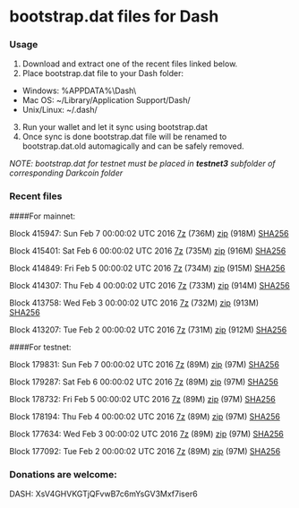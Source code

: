 # bootstrap.dat files for Dash

### Usage

1. Download and extract one of the recent files linked below.
2. Place bootstrap.dat file to your Dash folder:
 - Windows: %APPDATA%\Dash\
 - Mac OS: ~/Library/Application Support/Dash/
 - Unix/Linux: ~/.dash/
3. Run your wallet and let it sync using bootstrap.dat
4. Once sync is done bootstrap.dat file will be renamed to bootstrap.dat.old automagically and can be safely removed.

_NOTE: bootstrap.dat for testnet must be placed in **testnet3** subfolder of corresponding Darkcoin folder_

### Recent files

####For mainnet:

Block 415947: Sun Feb  7 00:00:02 UTC 2016 [7z](https://transfer.sh/n7uo2/bootstrap.dat.20160207.7z) (736M) [zip](https://transfer.sh/meQg4/bootstrap.dat.20160207.zip) (918M) [SHA256](https://transfer.sh/O1tu6/sha256.txt)

Block 415401: Sat Feb  6 00:00:02 UTC 2016 [7z](https://transfer.sh/JkZ2B/bootstrap.dat.20160206.7z) (735M) [zip](https://transfer.sh/Yf23w/bootstrap.dat.20160206.zip) (916M) [SHA256](https://transfer.sh/K4Iyo/sha256.txt)

Block 414849: Fri Feb  5 00:00:02 UTC 2016 [7z](https://transfer.sh/8UZji/bootstrap.dat.20160205.7z) (734M) [zip](https://transfer.sh/a9ymH/bootstrap.dat.20160205.zip) (915M) [SHA256](https://transfer.sh/8Hh7r/sha256.txt)

Block 414307: Thu Feb  4 00:00:02 UTC 2016 [7z](https://transfer.sh/SQvX7/bootstrap.dat.20160204.7z) (733M) [zip](https://transfer.sh/mSbIO/bootstrap.dat.20160204.zip) (914M) [SHA256](https://transfer.sh/vxywY/sha256.txt)

Block 413758: Wed Feb  3 00:00:02 UTC 2016 [7z](https://transfer.sh/xG6D2/bootstrap.dat.20160203.7z) (732M) [zip](https://transfer.sh/ngun0/bootstrap.dat.20160203.zip) (913M) [SHA256](https://transfer.sh/jyWFy/sha256.txt)

Block 413207: Tue Feb  2 00:00:02 UTC 2016 [7z](https://transfer.sh/IuF3i/bootstrap.dat.20160202.7z) (731M) [zip](https://transfer.sh/Xq0cf/bootstrap.dat.20160202.zip) (912M) [SHA256](https://transfer.sh/kjRf9/sha256.txt)

####For testnet:

Block 179831: Sun Feb  7 00:00:02 UTC 2016 [7z](https://transfer.sh/16x1w/bootstrap.dat.20160207.7z) (89M) [zip](https://transfer.sh/HcY9E/bootstrap.dat.20160207.zip) (97M) [SHA256](https://transfer.sh/phB3B/sha256.txt)

Block 179287: Sat Feb  6 00:00:02 UTC 2016 [7z](https://transfer.sh/OUeWB/bootstrap.dat.20160206.7z) (89M) [zip](https://transfer.sh/IUf9z/bootstrap.dat.20160206.zip) (97M) [SHA256](https://transfer.sh/yLhMe/sha256.txt)

Block 178732: Fri Feb  5 00:00:02 UTC 2016 [7z](https://transfer.sh/NzHUQ/bootstrap.dat.20160205.7z) (89M) [zip](https://transfer.sh/dy5AO/bootstrap.dat.20160205.zip) (97M) [SHA256](https://transfer.sh/J8kVS/sha256.txt)

Block 178194: Thu Feb  4 00:00:02 UTC 2016 [7z](https://transfer.sh/CJa6Y/bootstrap.dat.20160204.7z) (89M) [zip](https://transfer.sh/esWMx/bootstrap.dat.20160204.zip) (97M) [SHA256](https://transfer.sh/eoxGV/sha256.txt)

Block 177634: Wed Feb  3 00:00:02 UTC 2016 [7z](https://transfer.sh/SKzA3/bootstrap.dat.20160203.7z) (89M) [zip](https://transfer.sh/CYmHl/bootstrap.dat.20160203.zip) (97M) [SHA256](https://transfer.sh/acfo0/sha256.txt)

Block 177092: Tue Feb  2 00:00:02 UTC 2016 [7z](https://transfer.sh/nPNWW/bootstrap.dat.20160202.7z) (89M) [zip](https://transfer.sh/56LDg/bootstrap.dat.20160202.zip) (97M) [SHA256](https://transfer.sh/SYHWn/sha256.txt)

### Donations are welcome:

DASH: XsV4GHVKGTjQFvwB7c6mYsGV3Mxf7iser6
